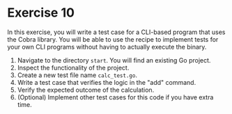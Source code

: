 # Exercise 10

In this exercise, you will write a test case for a CLI-based program that uses the Cobra library. You will be able to use the recipe to implement tests for your own CLI programs without having to actually execute the binary.

1. Navigate to the directory `start`. You will find an existing Go project.
2. Inspect the functionality of the project.
3. Create a new test file name `calc_test.go`.
4. Write a test case that verifies the logic in the "add" command.
5. Verify the expected outcome of the calculation.
6. (Optional) Implement other test cases for this code if you have extra time.